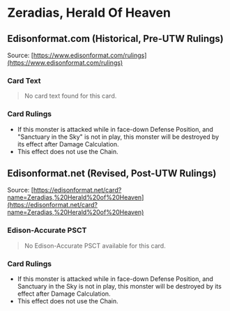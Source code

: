 # Zeradias, Herald Of Heaven

## Edisonformat.com (Historical, Pre-UTW Rulings)

Source: [https://www.edisonformat.com/rulings](https://www.edisonformat.com/rulings)

### Card Text

> No card text found for this card.

### Card Rulings

*   If this monster is attacked while in face-down Defense Position, and "Sanctuary in the Sky" is not in play, this monster will be destroyed by its effect after Damage Calculation.
*   This effect does not use the Chain.

## Edisonformat.net (Revised, Post-UTW Rulings)

Source: [https://edisonformat.net/card?name=Zeradias,%20Herald%20of%20Heaven](https://edisonformat.net/card?name=Zeradias,%20Herald%20of%20Heaven)

### Edison-Accurate PSCT

> No Edison-Accurate PSCT available for this card.

### Card Rulings

*   If this monster is attacked while in face-down Defense Position, and Sanctuary in the Sky is not in play, this monster will be destroyed by its effect after Damage Calculation.
*   This effect does not use the Chain.
            
